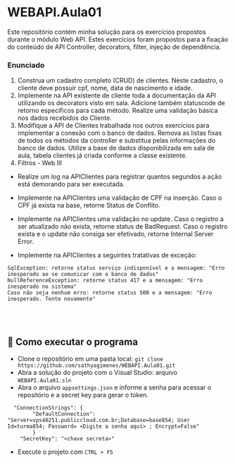 # WEBAPI.Aula01

Este repositório contém minha solução para os exercícios propostos durante o módulo Web API. Estes exercícios foram propostos para a fixação do conteúdo de API Controller, decorators, filter, injeção de dependência. <br/>

### Enunciado <br/>
1. Construa um cadastro completo (CRUD) de clientes. Neste cadastro, o cliente deve possuir cpf, nome, data de nascimento e idade.
2. Implemente na API existente de cliente toda a documentação da API utilizando os decorators visto em sala. Adicione também statuscode de retorno específicos para cada método. Realize uma validação básica nos dados recebidos do Cliente.
3. Modifique a API de Clientes trabalhada nos outros exercícios para implementar a conexão com o banco de dados. Remova as listas fixas de todos os métodos da controller e substitua pelas informações do banco de dados. Utilize a base de dados disponibilizada em sala de aula, tabela clientes já criada conforme a classe existente.
4. Filtros - Web III
 - Realize um log na APIClientes para registrar quantos segundos a ação está demorando para ser executada.

- Implemente na APIClientes uma validação de CPF na inserção. Caso o CPF já exista na base, retorne Status de Conflito.

- Implemente na APIClientes uma validação no update. Caso o registro a ser atualizado não exista, retorne status de BadRequest. Caso o registro exista e o update não consiga ser efetivado, retorne Internal Server Error.

- Implemente na APIClientes a seguintes tratativas de exceção:
```
SqlException: retorne status serviço indisponível e a mensagem: "Erro inesperado ao se comunicar com o banco de dados"
NullReferenceException: retorne status 417 e a mensagem: "Erro inesperado no sistema"
Caso não seja nenhum erro: retorne status 500 e a mensagem: "Erro inesperado. Tente novamente"
```

<br/>
<br/>

## :hammer: Como executar o programa
- Clone o repositório em uma pasta local: `git clone https://github.com/sathyagimenes/WEBAPI.Aula01.git` <br/>
- Abra a solução do projeto com o Visual Studio: arquivo `WEBAPI.Aula01.sln` <br/>
- Abra o arquivo `appsettings.json` e informe a senha para acessar o repositório e a secret key para gerar o token.
```
  "ConnectionStrings": {
        "DefaultConnection": "Server=vps40251.publiccloud.com.br;Database=base854; User Id=turma854; Password= <Digite a senha aqui> ; Encrypt=False"
        }
    "SecretKey": "<chave secreta>"
```
- Execute o projeto com `CTRL + F5`
